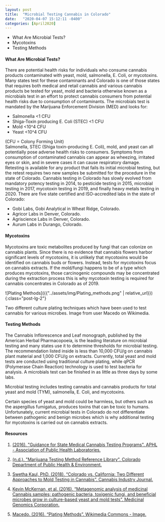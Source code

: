 ```yaml
---
layout: post
title:  "Microbial Testing Cannabis in Colorado"
date:   "2020-04-07 15:12:11 -0400"
categories: [April2020]
---
```




* What Are Microbial Tests?
* Mycotoxins
* Testing Methods




#### What Are Microbial Tests?
There are potential health risks for individuals who consume cannabis products contaminated with yeast, mold, salmonella, E. Coli, or mycotoxins. Many states test for these contaminants and Colorado is one of those states that requires both medical and retail cannabis and various cannabis products be tested for yeast, mold and bacteria otherwise known as a microbials test in an effort to protect cannabis consumers from potential health risks due to consumption of contaminants. The microbials test is mandated by the Marijuana Enforcement Division (MED) and looks for: 

* Salmonella <1 CFU
* Shiga-Toxin producing E. Coli (STEC) <1 CFU
* Mold <10^4 CFU
* Yeast <10^4 CFU
<div>(CFU = Colony Forming Unit)</div>


<div></div>
Salmonella, STEC (Shiga toxin-producing E. Coli), mold, and yeast can all potentially pose adverse health risks to consumers. Symptoms from consumption of contaminated cannabis can appear as wheezing, irritated eyes or skin, and in severe cases it can cause respiratory damage. Retesting is available for any product that fails its initial microbial testing, but the retest requires two new samples be submitted for the procedure in the state of Colorado. Cannabis testing in Colorado has slowly evolved from mandatory potency testing in 2014, to pesticide testing in 2015, microbial testing in 2017, mycotoxin testing in 2019, and finally heavy metals testing in 2020. There are five state certified and ISO-accredited labs in the state of Colorado:

* Gobi Labs, Gobi Analytical in Wheat Ridge, Colorado.
* Agricor Labs in Denver, Colorado. 
* Agriscience Labs in Denver, Colorado.
* Aurum Labs in Durango, Colorado. 

#### Mycotoxins
Mycotoxins are toxic metabolites produced by fungi that can colonize on cannabis plants. Since there is no evidence that cannabis flowers harbor significant levels of mycotoxins, it is unlikely that mycotoxins would be identified on cannabis buds or flowers. Instead, tests for mycotoxins focus on cannabis extracts. If the mold/fungi happens to be of a type which produces mycotoxins, those carcinogenic compounds may be concentrated during the extraction process this is why mycotoxin testing is required for cannabis concentrates in Colorado as of 2019. 


![Plating Methods]({{"../assets/img/Plating_methods.png" | relative_url}}){:class="post-lg-2"}
<div class="text-center blog-caption">
Two different culture plating techniques which have been used to test cannabis for various microbes. Image from user Macedo on Wikimedia. 
</div>


#### Testing Methods
The Cannabis Inflorescence and Leaf monograph, published by the American Herbal Pharmacopoeia, is the leading literature on microbial testing and many states use it to determine thresholds for microbial testing. The recommendation listed inside is less than 10,000 CFU/g on cannabis plant material and 1,000 CFU/g on extracts. Currently, total yeast and mold tests are conducted using traditional culture plating, while qPCR (Polymerase Chain Reaction) technology is used to test bacteria for analysis. A microbials test can be finished in as little as three days by some labs. 


<div class="text-center blog-quote">
Microbial testing includes testing cannabis and cannabis products for total yeast and mold (TYM), salmonella, E. Coli, and mycotoxins.
</div>


Certain species of yeast and mold could be harmless, but others such as the aspergillus fumigatus, produces toxins that can be toxic to humans. Unfortunately, current microbial tests in Colorado do not differentiate between pathogenic and benign microbes which is why additional testing for mycotoxins is carried out on cannabis extracts. 





#### Resources
1. <a href="https://www.aphl.org/aboutAPHL/publications/Documents/EH-Guide-State-Med-Cannabis-052016.pdf&ved=2ahUKEwjmlaeu2tPoAhUQRqwKHfgfDg0QFjAEegQICRAB&usg=AOvVaw0_iszM0uR_juYkJGODhDJw"> (2016). "Guidance for State Medical Cannabis Testing Programs". APHL - Association of Public Health Laboratories. 
</a>

2. <a href="https://www.colorado.gov/pacific/cdphe/inspection-retail-marijuana-testing-facilities"> (n.d.). "Marijuana Testing Method Reference Library". Colorado Department of Public Health &amp; Environment. 
</a>

3. <a href="https://cannabisindustryjournal.com/feature_article/colorado-vs-california-two-different-approaches-to-mold-testing-in-cannabis/"> Swetha Kaul, PhD. (2018). “Colorado vs. California: Two Different Approaches to Mold Testing in Cannabis”. Cannabis Industry Journal. 
</a>

4. <a href="https://f1000research.com/articles/5-2471/v1"> Kevin McKernan, et al. (2016). “Metagenomic analysis of medicinal Cannabis samples; pathogenic bacteria, toxigenic fungi, and beneficial microbes grow in culture-based yeast and mold tests”. Medicinal Genomics Corporation. 
</a>

5. <a href="https://commons.wikimedia.org/wiki/File:Plating_methods.svg"> Macedo. (2016). “Plating Methods”. Wikimedia Commons - Image. </a>



